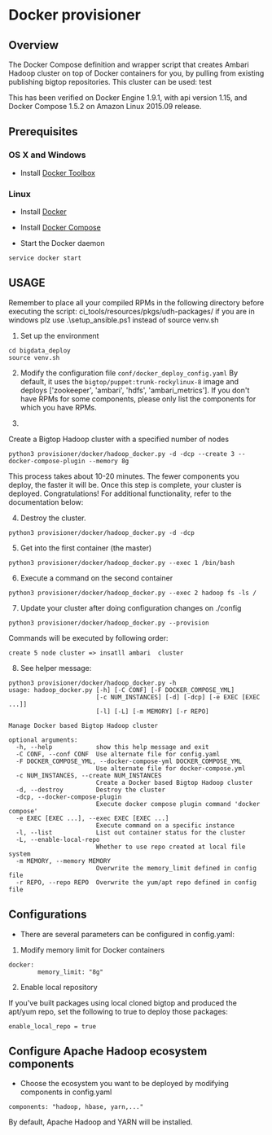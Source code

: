 #  Docker provisioner

## Overview

The Docker Compose definition and wrapper script that creates Ambari  Hadoop cluster on top of Docker containers for you, by pulling from existing publishing bigtop repositories.
This cluster can be used:
test

This has been verified on Docker Engine 1.9.1, with api version 1.15, and Docker Compose 1.5.2 on Amazon Linux 2015.09 release.

## Prerequisites

### OS X and Windows

* Install [Docker Toolbox](https://www.docker.com/docker-toolbox)

### Linux

* Install [Docker](https://docs.docker.com/installation/)

* Install [Docker Compose](https://docs.docker.com/compose/install/)

* Start the Docker daemon

```
service docker start
```

## USAGE

Remember to place all your compiled RPMs in the following directory before executing the script: ci_tools/resources/pkgs/udh-packages/
if you are in windows plz use .\setup_ansible.ps1 instead of source venv.sh 

1) Set up the environment
```
cd bigdata_deploy
source venv.sh
```
2) Modify the configuration file `conf/docker_deploy_config.yaml`
By default, it uses the `bigtop/puppet:trunk-rockylinux-8` image and deploys ['zookeeper', 'ambari', 'hdfs', 'ambari_metrics']. 
If you don't have RPMs for some components, please only list the components for which you have RPMs.

3) 
Create a Bigtop Hadoop cluster with a specified number of nodes
```
python3 provisioner/docker/hadoop_docker.py -d -dcp --create 3 --docker-compose-plugin --memory 8g
```

This process takes about 10-20 minutes. 
The fewer components you deploy, the faster it will be. Once this step is complete, your cluster is deployed. Congratulations! 
For additional functionality, refer to the documentation below:




4) Destroy the cluster.
```
python3 provisioner/docker/hadoop_docker.py -d -dcp
```

5) Get into the first container (the master)

```
python3 provisioner/docker/hadoop_docker.py --exec 1 /bin/bash
```

6) Execute a command on the second container

```
python3 provisioner/docker/hadoop_docker.py --exec 2 hadoop fs -ls /
```

7) Update your cluster after doing configuration changes on ./config

```
python3 provisioner/docker/hadoop_docker.py --provision
```

Commands will be executed by following order:

```
create 5 node cluster => insatll ambari  cluster
```

8) See helper message:

```
python3 provisioner/docker/hadoop_docker.py -h
usage: hadoop_docker.py [-h] [-C CONF] [-F DOCKER_COMPOSE_YML]
                        [-c NUM_INSTANCES] [-d] [-dcp] [-e EXEC [EXEC ...]]
                        [-l] [-L] [-m MEMORY] [-r REPO]

Manage Docker based Bigtop Hadoop cluster

optional arguments:
  -h, --help            show this help message and exit
  -C CONF, --conf CONF  Use alternate file for config.yaml
  -F DOCKER_COMPOSE_YML, --docker-compose-yml DOCKER_COMPOSE_YML
                        Use alternate file for docker-compose.yml
  -c NUM_INSTANCES, --create NUM_INSTANCES
                        Create a Docker based Bigtop Hadoop cluster
  -d, --destroy         Destroy the cluster
  -dcp, --docker-compose-plugin
                        Execute docker compose plugin command 'docker compose'
  -e EXEC [EXEC ...], --exec EXEC [EXEC ...]
                        Execute command on a specific instance
  -l, --list            List out container status for the cluster
  -L, --enable-local-repo
                        Whether to use repo created at local file system
  -m MEMORY, --memory MEMORY
                        Overwrite the memory_limit defined in config file
  -r REPO, --repo REPO  Overwrite the yum/apt repo defined in config file
```

## Configurations

* There are several parameters can be configured in config.yaml:

1) Modify memory limit for Docker containers

```
docker:
        memory_limit: "8g"

```

2) Enable local repository

If you've built packages using local cloned bigtop and produced the apt/yum repo, set the following to true to deploy those packages:

```
enable_local_repo = true
```

## Configure Apache Hadoop ecosystem components
* Choose the ecosystem you want to be deployed by modifying components in config.yaml

```
components: "hadoop, hbase, yarn,..."
```

By default, Apache Hadoop and YARN will be installed.